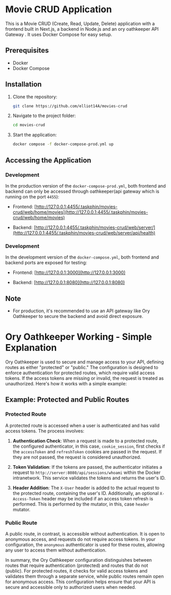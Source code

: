 # Movie CRUD Application

This is a Movie CRUD (Create, Read, Update, Delete) application with a frontend built in Next.js, a backend in Node.js and an ory oathkeeper API Gateway . It uses Docker Compose for easy setup.

## Prerequisites

- Docker
- Docker Compose

## Installation

1. Clone the repository:

   ```bash
   git clone https://github.com/elliot14A/movies-crud
   ```

2. Navigate to the project folder:

   ```bash
   cd movies-crud
   ```

3. Start the application:

   ```bash
   docker compose -f docker-compose-prod.yml up
   ```

## Accessing the Application

### Development

In the production version of the `docker-compose-prod.yml`, both frontend and backend can only be accessed through oathkeeper(api gateway which is running on the port `4455`):

- Frontend: [http://127.0.0.1:4455/.taskphin/movies-crud/web/home/movies](http://127.0.0.1:4455/.taskphin/movies-crud/web/home/movies)

- Backend: [http://127.0.0.1:4455/.taskphin/movies-crud/web/server/](http://127.0.0.1:4455/.taskphin/movies-crud/web/server/api/health)

### Development

In the development version of the `docker-compose.yml`, both frontend and backend ports are exposed for testing:

- Frontend: [http://127.0.0.1:3000](http://127.0.0.1:3000)

- Backend: [http://127.0.0.1:8080](http://127.0.0.1:8080)

## Note

- For production, it's recommended to use an API gateway like Ory Oathkeeper to secure the backend and avoid direct exposure.

# Ory Oathkeeper Working - Simple Explanation

Ory Oathkeeper is used to secure and manage access to your API, defining routes as either "protected" or "public." The configuration is designed to enforce authentication for protected routes, which require valid access tokens. If the access tokens are missing or invalid, the request is treated as unauthorized. Here's how it works with a simple example:

## Example: Protected and Public Routes

### Protected Route

A protected route is accessed when a user is authenticated and has valid access tokens. The process involves:

1. **Authentication Check**: When a request is made to a protected route, the configured authenticator, in this case, `cookie_session`, first checks if the `accessToken` and `refreshToken` cookies are passed in the request. If they are not passed, the request is considered unauthorized.

2. **Token Validation**: If the tokens are passed, the authenticator initiates a request to `http://server:8080/api/sessions/whoami` within the Docker intranetwork. This service validates the tokens and returns the user's ID.

3. **Header Addition**: The `X-User` header is added to the actual request to the protected route, containing the user's ID. Additionally, an optional `X-Access-Token` header may be included if an access token refresh is performed. This is performed by the mutator, in this, case `header` mutator.

### Public Route

A public route, in contrast, is accessible without authentication. It is open to anonymous access, and requests do not require access tokens. In your configuration, the `anonymous` authenticator is used for these routes, allowing any user to access them without authentication.

In summary, the Ory Oathkeeper configuration distinguishes between routes that require authentication (protected) and routes that do not (public). For protected routes, it checks for valid access tokens and validates them through a separate service, while public routes remain open for anonymous access. This configuration helps ensure that your API is secure and accessible only to authorized users when needed.
